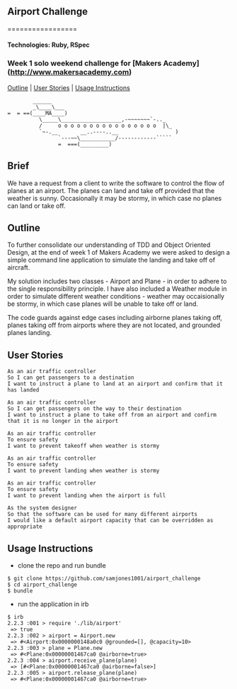 ## Airport Challenge
=================
#### Technologies: Ruby, RSpec
### Week 1 solo weekend challenge for [Makers Academy] (http://www.makersacademy.com)
[Outline](#outline) | [User Stories](#user-stories) | [Usage Instructions](#usage-instructions) 

```
        ______
        _\____\___
=  = ==(____MA____)
          \_____\___________________,-~~~~~~~`-.._
          /     o o o o o o o o o o o o o o o o  |\_
          `~-.__       __..----..__                  )
                `---~~\___________/------------`````
                =  ===(_________)

```

## Brief
We have a request from a client to write the software to control the flow of planes at an airport. The planes can land and take off provided that the weather is sunny. Occasionally it may be stormy, in which case no planes can land or take off.

## Outline
To further consolidate our understanding of TDD and Object Oriented Design, at the end of week 1 of Makers Academy we were asked to design a simple command line application to simulate the landing and take off of aircraft.

My solution includes two classes - Airport and Plane - in order to adhere to the single responsibility principle.  I have also included a Weather module in order to simulate different weather conditions - weather may occaisionally be stormy, in which case planes will be unable to take off or land.  

The code guards against edge cases including airborne planes taking off, planes taking off from airports where they are not located, and grounded planes landing.

## User Stories
```
As an air traffic controller 
So I can get passengers to a destination 
I want to instruct a plane to land at an airport and confirm that it has landed 

As an air traffic controller 
So I can get passengers on the way to their destination 
I want to instruct a plane to take off from an airport and confirm that it is no longer in the airport

As an air traffic controller 
To ensure safety 
I want to prevent takeoff when weather is stormy 

As an air traffic controller 
To ensure safety 
I want to prevent landing when weather is stormy 

As an air traffic controller 
To ensure safety 
I want to prevent landing when the airport is full 

As the system designer
So that the software can be used for many different airports
I would like a default airport capacity that can be overridden as appropriate
```

## Usage Instructions
* clone the repo and run bundle
```shell
$ git clone https://github.com/samjones1001/airport_challenge
$ cd airport_challenge
$ bundle
```
* run the application in irb
```shell
$ irb
2.2.3 :001 > require './lib/airport'
 => true 
2.2.3 :002 > airport = Airport.new
 => #<Airport:0x0000000148a0c0 @grounded=[], @capacity=10> 
2.2.3 :003 > plane = Plane.new
 => #<Plane:0x00000001467ca0 @airborne=true> 
2.2.3 :004 > airport.receive_plane(plane)
 => [#<Plane:0x00000001467ca0 @airborne=false>] 
2.2.3 :005 > airport.release_plane(plane)
 => #<Plane:0x00000001467ca0 @airborne=true> 
```
